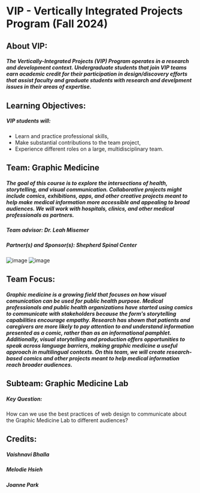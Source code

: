 # VIP - Vertically Integrated Projects Program (Fall 2024)
## About VIP:
##### The Vertically-Integrated Projects (VIP) Program operates in a research and development context. Undergraduate students that join VIP teams earn academic credit for their participation in design/discovery efforts that assist faculty and graduate students with research and develpment issues in their areas of expertise.
## Learning Objectives:
##### VIP students will:
- Learn and practice professional skills,
- Make substantial contributions to the team project,
- Experience different roles on a large, multidisciplinary team.
## Team: Graphic Medicine
##### The goal of this course is to explore the intersections of health, storytelling, and visual communication. Collaborative projects might include comics, exhibitions, apps, and other creative projects meant to help make medical information more accessible and appealing to broad audiences. We will work with hospitals, clinics, and other medical professionals as partners.
##### Team advisor: Dr. Leah Misemer
##### Partner(s) and Sponsor(s): Shepherd Spinal Center
![image](https://github.com/user-attachments/assets/26e6b103-5b2e-48ab-b970-359b60c889ee)
![image](https://github.com/user-attachments/assets/98c329cb-10fe-45b2-a2a2-9599ebfebc24)
## Team Focus:
##### Graphic medicine is a growing field that focuses on how visual comunication can be used for public health purpose. Medical professionals and public health organizations have started using comics to communicate with stakeholders because the form's storytelling capabilities encourage empathy. Research has shown that patients and caregivers are more likely to pay attention to and understand information presented as a comic, rather than as an informational pamphlet. Additionally, visual storytelling and production offers opportunities to speak across language barriers, making graphic medicine a useful approach in multilingual contexts. On this team, we will create research-based comics and other projects meant to help medical information reach broader audiences.

## Subteam: Graphic Medicine Lab
##### Key Question:
How can we use the best practices of web design to communicate about the Graphic Medicine Lab to different audiences?

## Credits:
##### Vaishnavi Bhalla
##### Melodie Hsieh
##### Joanne Park
